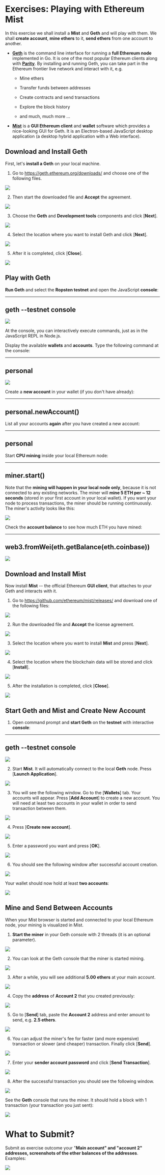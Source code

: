 # Exercises: Playing with Ethereum Mist

In this exercise we shall install a **Mist** and **Geth** and will play
with them. We shall **create account**, **mine ethers** to it, **send
ethers** from one account to another.

-   [**Geth**](https://geth.ethereum.org) is the command line interface
    for running a **full Ethereum node** implemented in Go. It is one of
    the most popular Ethereum clients along with
    [**Parity**](https://www.parity.io). By installing and running Geth,
    you can take part in the Ethereum frontier live network and interact
    with it, e.g.

    -   Mine ethers

    -   Transfer funds between addresses

    -   Create contracts and send transactions

    -   Explore the block history

    -   and much, much more ...

-   [**Mist**](https://github.com/ethereum/mist) is a **GUI Ethereum
    client** and **wallet** software which provides a nice-looking GUI
    for Geth. It is an Electron-based JavaScript desktop application (a
    desktop hybrid application with a Web interface).

Download and Install Geth
-------------------------

First, let's **install a Geth** on your local machine.

1.  Go to <https://geth.ethereum.org/downloads/> and choose one of the
    following files.

![](/assets/exercises-playing-with-mist-01.png)

2.  Then start the downloaded file and **Accept** the agreement.

![](/assets/exercises-playing-with-mist-01.png)

3.  Choose the **Geth** and **Development tools** components and click
    \[**Next**\].

![](/assets/exercises-playing-with-mist-01.png)

4.  Select the location where you want to install Geth and click
    \[**Next**\].

![](/assets/exercises-playing-with-mist-01.png)

5.  After it is completed, click \[**Close**\].

![](/assets/exercises-playing-with-mist-01.png)

Play with Geth
--------------

**Run Geth** and select the **Ropsten testnet** and open the JavaScript
**console**:

  -------------------------
  geth \--testnet console
  -------------------------

![](/assets/exercises-playing-with-mist-01.png)

At the console, you can interactively execute commands, just as in the
JavaScript REPL in Node.js.

Display the available **wallets** and **accounts**. Type the following
command at the console:

  ----------
  personal
  ----------

![](/assets/exercises-playing-with-mist-01.png)

Create a **new account** in your wallet (if you don't have already):

  -----------------------
  personal.newAccount()
  -----------------------

List all your accounts **again** after you have created a new account:

  ----------
  personal
  ----------

Start **CPU mining** inside your local Ethereum node:

  ---------------
  miner.start()
  ---------------

Note that the **mining will happen in your local node only**, because it
is not connected to any existing networks. The miner will **mine 5 ETH
per \~ 12 seconds** (stored in your first account in your local wallet).
If you want your node to process transactions, the miner should be
running continuously. The miner's activity looks like this:

![](/assets/exercises-playing-with-mist-01.png)

Check the **account balance** to see how much ETH you have mined:

  --------------------------------------------
  web3.fromWei(eth.getBalance(eth.coinbase))
  --------------------------------------------

![](/assets/exercises-playing-with-mist-01.png)

Download and Install Mist
-------------------------

Now install **Mist** -- the official Ethereum **GUI client**, that
attaches to your Geth and interacts with it.

1.  Go to <https://github.com/ethereum/mist/releases/> and download one
    of the following files:

![](/assets/exercises-playing-with-mist-01.png)

2.  Run the downloaded file and **Accept** the license agreement.

![](/assets/exercises-playing-with-mist-01.png)

3.  Select the location where you want to install **Mist** and press
    \[**Next**\].

![](/assets/exercises-playing-with-mist-01.png)

4.  Select the location where the blockchain data will be stored and
    click \[**Install**\].

![](/assets/exercises-playing-with-mist-01.png)

5.  After the installation is completed, click \[**Close**\].

![](/assets/exercises-playing-with-mist-01.png)

Start Geth and Mist and Create New Account
------------------------------------------

1.  Open command prompt and **start Geth** on the **testnet** with
    interactive **console**:

  -------------------------
  geth \--testnet console
  -------------------------

![](/assets/exercises-playing-with-mist-01.png)

2.  Start **Mist**. It will automatically connect to the local **Geth**
    node. Press \[**Launch Application**\].

![](/assets/exercises-playing-with-mist-01.png)

3.  You will see the following window. Go to the \[**Wallets**\] tab.
    Your accounts will appear. Press \[**Add Account**\] to create a new
    account. You will need at least two accounts in your wallet in order
    to send transaction between them.

![](/assets/exercises-playing-with-mist-01.png)

4.  Press \[**Create new account**\].

![](/assets/exercises-playing-with-mist-01.png)

5.  Enter a password you want and press \[**OK**\].

![](/assets/exercises-playing-with-mist-01.png)

6.  You should see the following window after successful account
    creation.

![](/assets/exercises-playing-with-mist-01.png)

Your wallet should now hold at least **two accounts**:

![](/assets/exercises-playing-with-mist-01.png)

Mine and Send Between Accounts
------------------------------

When your Mist browser is started and connected to your local Ethereum
node, your mining is visualized in Mist.

1.  **Start the miner** in your Geth console with 2 threads (it is an
    optional parameter).

![](/assets/exercises-playing-with-mist-01.png)

2.  You can look at the Geth console that the miner is started mining.

![](/assets/exercises-playing-with-mist-01.png)

3.  After a while, you will see additional **5.00 ethers** at your main
    account.

![](/assets/exercises-playing-with-mist-01.png)

4.  Copy the **address** of **Account 2** that you created previously:

![](/assets/exercises-playing-with-mist-01.png)

5.  Go to \[**Send**\] tab, paste the **Account 2** address and enter
    amount to send, e.g. **2.5 ethers**.

![](/assets/exercises-playing-with-mist-01.png)

6.  You can adjust the miner's fee for faster (and more expensive)
    transaction or slower (and cheaper) transaction. Finally click
    \[**Send**\].

![](/assets/exercises-playing-with-mist-01.png)

7.  Enter your **sender account password** and click \[**Send
    Transaction**\].

![](/assets/exercises-playing-with-mist-01.png)

8.  After the successful transaction you should see the following
    window.

![](/assets/exercises-playing-with-mist-01.png)

See the **Geth** console that runs the miner. It should hold a block
with 1 transaction (your transaction you just sent):

![](/assets/exercises-playing-with-mist-01.png)

What to Submit?
===============

Submit as exercise outcome your "**Main account" and "account 2"
addresses, screenshots of the ether balances of the addresses**.
Examples:

![](/assets/exercises-playing-with-mist-01.png)

